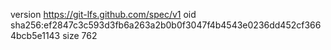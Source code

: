 version https://git-lfs.github.com/spec/v1
oid sha256:ef2847c3c593d3fb6a263a2b0b0f3047f4b4543e0236dd452cf3664bcb5e1143
size 762
